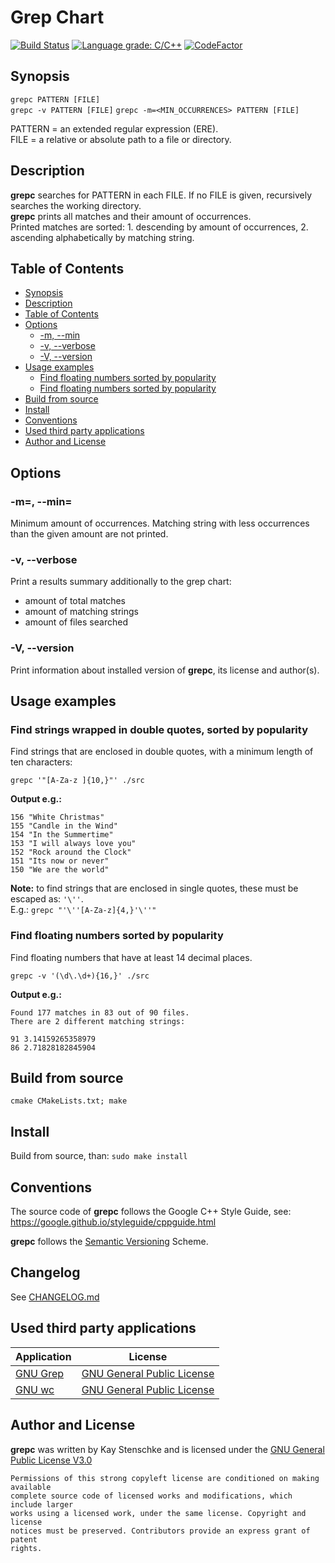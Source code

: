 # Grep Chart

[![Build Status](https://api.travis-ci.com/kstenschke/grepc.svg?branch=main)](https://travis-ci.com/kstenschke/grepc)
[![Language grade: C/C++](https://img.shields.io/lgtm/grade/cpp/g/kstenschke/grepc.svg?logo=lgtm&logoWidth=18)](https://lgtm.com/projects/g/kstenschke/grepc/context:cpp)
[![CodeFactor](https://www.codefactor.io/repository/github/kstenschke/grepc/badge)](https://www.codefactor.io/repository/github/kstenschke/grepc)


## Synopsis

``grepc PATTERN [FILE]``  
``grepc -v PATTERN [FILE]``
``grepc -m=<MIN_OCCURRENCES> PATTERN [FILE]``

PATTERN = an extended regular expression (ERE).  
FILE = a relative or absolute path to a file or directory.


## Description

**grepc** searches for PATTERN in each FILE. If no FILE is given, recursively 
searches the working directory.  
**grepc** prints all matches and their amount of occurrences.  
Printed matches are sorted: 1. descending by amount of occurrences, 2. ascending
alphabetically by matching string.


## Table of Contents

* [Synopsis](#synopsis)
* [Description](#description)
* [Table of Contents](#table-of-contents)
* [Options](#options)
  * [-m, --min](#-m---min)
  * [-v, --verbose](#-v---verbose)
  * [-V, --version](#-v---version)
* [Usage examples](#usage-examples)
  * [Find floating numbers sorted by popularity](#find-floating-numbers-and-their-popularity)
  * [Find floating numbers sorted by popularity](#find-floating-numbers-and-their-popularity)
* [Build from source](#build-from-source)
* [Install](#install)
* [Conventions](#conventions)
* [Used third party applications](#used-third-party-applications)
* [Author and License](#author-and-license)


## Options

### -m=, --min=

Minimum amount of occurrences. Matching string with less occurrences than the
given amount are not printed.


### -v, --verbose

Print a results summary additionally to the grep chart:

* amount of total matches
* amount of matching strings
* amount of files searched


### -V, --version

Print information about installed version of **grepc**, its license and 
author(s).


## Usage examples  

### Find strings wrapped in double quotes, sorted by popularity
  
Find strings that are enclosed in double quotes, with a minimum length of ten
characters:

``grepc '"[A-Za-z ]{10,}"' ./src``  

**Output e.g.:**

```
156 "White Christmas"
155 "Candle in the Wind"
154 "In the Summertime"
153 "I will always love you"
152 "Rock around the Clock"
151 "Its now or never"
150 "We are the world"
```

**Note:** to find strings that are enclosed in single quotes, these must be
escaped as: ``'\''``.  
E.g.: ``grepc "'\''[A-Za-z]{4,}'\''"`` 


### Find floating numbers sorted by popularity  

Find floating numbers that have at least 14 decimal places.

``grepc -v '(\d\.\d+){16,}' ./src``

**Output e.g.:**

```
Found 177 matches in 83 out of 90 files.
There are 2 different matching strings:

91 3.14159265358979
86 2.71828182845904
```


## Build from source

``cmake CMakeLists.txt; make``


## Install

Build from source, than: ``sudo make install``


## Conventions

The source code of **grepc** follows the Google C++ Style Guide, 
see: https://google.github.io/styleguide/cppguide.html    

**grepc** follows the [Semantic Versioning](https://semver.org) Scheme.


## Changelog

See [CHANGELOG.md](CHANGELOG.md)

## Used third party applications

| Application                                                                                        | License                                                                      |
| -------------------------------------------------------------------------------------------------- | ---------------------------------------------------------------------------- |
| [GNU Grep](https://www.gnu.org/software/grep/)                                                     | [GNU General Public License](https://www.gnu.org/licenses/licenses.html#GPL) |
| [GNU wc](https://www.gnu.org/software/coreutils/manual/html_node/wc-invocation.html#wc-invocation) | [GNU General Public License](https://www.gnu.org/licenses/licenses.html#GPL) |


## Author and License

**grepc** was written by Kay Stenschke and is licensed under the 
[GNU General Public License V3.0](https://www.gnu.org/licenses/licenses.html#GPL)  

```
Permissions of this strong copyleft license are conditioned on making available 
complete source code of licensed works and modifications, which include larger 
works using a licensed work, under the same license. Copyright and license 
notices must be preserved. Contributors provide an express grant of patent 
rights.
```

